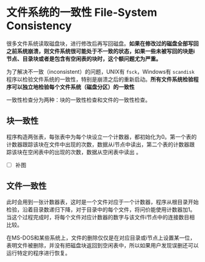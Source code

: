 # 文件系统的一致性 File-System Consistency

很多文件系统读取磁盘块，进行修改后再写回磁盘。**如果在修改过的磁盘全部写回之前系统崩溃，则文件系统很可能处于不一致的状态，如果一些未被写回的块是i节点、目录块或者是包含有空闲表的块时，这个额问题尤为严重。**

为了解决不一致（inconsistent）的问题，UNIX有 `fsck`，Windows有 `scandisk` 程序以检验文件系统的一致性，特别是崩溃之后的重新启动。**所有文件系统检验程序可以独立地检验每个文件系统（磁盘分区）的一致性**

一致性检查分为两种：块的一致性检查和文件的一致性检查。

## 块一致性

程序构造两张表，每张表中为每个块设立一个计数器，都初始化为0。第一个表的计数器跟踪该块在文件中出现的次数，数据从i节点中读出，第二个表的计数器跟踪该块在空闲表中的出现的次数，数据从空闲表中读出 。

- [ ] 补图

## 文件一致性

此时会用到一张计数器表，这时是一个文件对应于一个计数器，程序从根目录开始检验，沿着目录数递归下降，对于目录中的每个文件，将问价能使用计数器加1。当这个过程完成时，将每个文件对应计数器的数字与该文件i节点中的连接数目相比较。

在MS-DOS和某些系统上，文件的删除仅仅是在对应目录或i节点上设置某一位，表明文件被删除，并没有把磁盘块返回到空闲表中，所以如果用户发现误删还可以运行特定的程序进行恢复。

